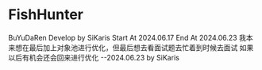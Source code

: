 # FishHunter
 BuYuDaRen
Develop by SiKaris
Start At 2024.06.17 End At 2024.06.23
我本来想在最后加上对象池进行优化，但最后想去看面试题去忙着到时候去面试
如果以后有机会还会回来进行优化
                     --2024.06.23 by SiKaris
